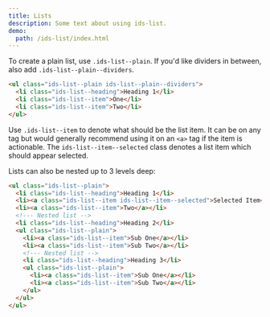 ```yaml
---
title: Lists
description: Some text about using ids-list.
demo:
  path: /ids-list/index.html
---
```


To create a plain list, use `.ids-list--plain`. If you'd like dividers in between, also add `.ids-list--plain--dividers`.

```html
<ul class="ids-list--plain ids-list--plain--dividers">
  <li class="ids-list--heading">Heading 1</li>
  <li class="ids-list--item">One</li>
  <li class="ids-list--item">Two</li>
</ul>
```

Use `.ids-list--item` to denote what should be the list item. It can be on any tag but would generally recommend using it on an `<a>` tag if the item is actionable. The `ids-list--item--selected` class denotes a list item which should appear selected.

Lists can also be nested up to 3 levels deep:

```html
<ul class="ids-list--plain">
  <li class="ids-list--heading">Heading 1</li>
  <li><a class="ids-list--item ids-list--item--selected">Selected Item</a></li>
  <li><a class="ids-list--item">Two</a></li>
  <!--- Nested list -->
  <li class="ids-list--heading">Heading 2</li>
  <ul class="ids-list--plain">
    <li><a class="ids-list--item">Sub One</a></li>
    <li><a class="ids-list--item">Sub Two</a></li>
    <!--- Nested list -->
    <li class="ids-list--heading">Heading 3</li>
    <ul class="ids-list--plain">
      <li><a class="ids-list--item">Sub One</a></li>
      <li><a class="ids-list--item">Sub Two</a></li>
    </ul>
  </ul>
</ul>
```
